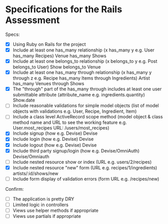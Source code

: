 # Specifications for the Rails Assessment

Specs:
- [x] Using Ruby on Rails for the project
- [x] Include at least one has_many relationship (x has_many y e.g. User has_many Recipes) Venue has_many Shows
- [x] Include at least one belongs_to relationship (x belongs_to y e.g. Post belongs_to User) Show belongs_to Venue
- [x] Include at least one has_many through relationship (x has_many y through z e.g. Recipe has_many Items through Ingredients) Artist has_many Venues through Shows
- [x] The "through" part of the has_many through includes at least one user submittable attribute (attribute_name e.g. ingredients.quantity) Show.date
- [ ] Include reasonable validations for simple model objects (list of model objects with validations e.g. User, Recipe, Ingredient, Item)
- [ ] Include a class level ActiveRecord scope method (model object & class method name and URL to see the working feature e.g. User.most_recipes URL: /users/most_recipes)
- [x] Include signup (how e.g. Devise) Devise
- [x] Include login (how e.g. Devise) Devise
- [x] Include logout (how e.g. Devise) Devise
- [x] Include third party signup/login (how e.g. Devise/OmniAuth) Devise/Omniauth
- [ ] Include nested resource show or index (URL e.g. users/2/recipes)
- [x] Include nested resource "new" form (URL e.g. recipes/1/ingredients) artists/:id/shows/new
- [ ] Include form display of validation errors (form URL e.g. /recipes/new)

Confirm:
- [ ] The application is pretty DRY
- [ ] Limited logic in controllers
- [ ] Views use helper methods if appropriate
- [ ] Views use partials if appropriate
